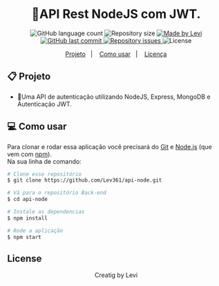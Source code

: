 <h1 align="center"> 
	🔐API Rest NodeJS com JWT.
</h1>
<p align="center">
  <img alt="GitHub language count" src="https://img.shields.io/github/languages/count/Lev361/api-node?color=%2304D361">

  <img alt="Repository size" src="https://img.shields.io/github/repo-size/Lev361/api-node">
	
  <a href="https://www.linkedin.com/in/levi-maycon-298687216/">
    <img alt="Made by Levi" src="https://img.shields.io/badge/made%20by-Lev361-%2304D361">
  </a>

  <a href="https://github.com/Lev361/api-node//commits/master">
    <img alt="GitHub last commit" src="https://img.shields.io/github/last-commit/Lev361/api-node">
  </a>

  <a href="https://github.com/Lev361/api-node//issues">
    <img alt="Repository issues" src="https://img.shields.io/github/issues/Lev361/api-node">
  </a>
  <img alt="License" src="https://img.shields.io/badge/license-MIT-brightgreen">
</p>


<p align="center">
  <a href="#-projeto">Projeto</a>&nbsp;&nbsp;&nbsp;|&nbsp;&nbsp;&nbsp;
  <a href="#-como-usar">Como usar</a>&nbsp;&nbsp;&nbsp;|&nbsp;&nbsp;&nbsp;
  <a href="#-license">Licença</a>
</p>

## 📋 Projeto

* 🔐Uma API de autenticação utilizando NodeJS, Express, MongoDB e Autenticação JWT. <br>

## 💻 Como usar

Para clonar e rodar essa aplicação você precisará do [Git](https://git-scm.com) e [Node.js](https://nodejs.org/en/download/) (que vem com [npm](http://npmjs.com)). 
<br>
Na sua linha de comando:

```bash
# Clone esse repositório
$ git clone https://github.com/Lev361/api-node.git

# Vá para o repositório Back-end
$ cd api-node

# Instale as dependencias
$ npm install

# Rode a aplicação
$ npm start
```

## License

<p align="center">Creatig by Levi</p>
